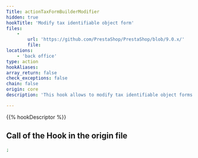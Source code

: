 ```yaml
---
Title: actionTaxFormBuilderModifier
hidden: true
hookTitle: 'Modify tax identifiable object form'
files:
    -
        url: 'https://github.com/PrestaShop/PrestaShop/blob/9.0.x/'
        file: 
locations:
    - 'back office'
type: action
hookAliases: 
array_return: false
check_exceptions: false
chain: false
origin: core
description: 'This hook allows to modify tax identifiable object forms content by modifying form builder data or FormBuilder itself'

---
```


{{% hookDescriptor %}}

## Call of the Hook in the origin file

```php
;
```
